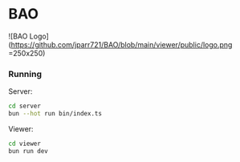 # BAO

![BAO Logo](https://github.com/jparr721/BAO/blob/main/viewer/public/logo.png =250x250)

### Running
Server:
```bash
cd server
bun --hot run bin/index.ts
```

Viewer:
```bash
cd viewer
bun run dev
```
